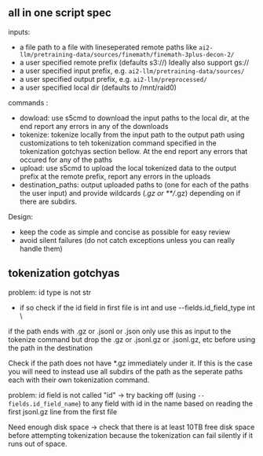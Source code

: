 ## all in one script spec

inputs:
- a file path to a file with lineseperated remote paths like `ai2-llm/pretraining-data/sources/finemath/finemath-3plus-decon-2/`
- a user specified remote prefix (defaults s3://) Ideally also support gs://
- a user specified input prefix, e.g. `ai2-llm/pretraining-data/sources/`
- a user specified output prefix, e.g. `ai2-llm/preprocessed/`
- a user specified local dir (defaults to /mnt/raid0)

commands :
- dowload: use s5cmd to download the input paths to the local dir, at the end report any errors in any of the downloads
- tokenize: tokenize locally from the input path to the output path using customizations to teh tokenization command specified in the tokenization gotchyas section bellow. At the end report any errors that occured for any of the paths
- upload: use s5cmd to upload the local tokenized data to the output prefix at the remote prefix,  report any errors in the uploads
- destination_paths: output uploaded paths to (one for each of the paths the user input) and provide wildcards (*.gz or **/*.gz) depending on if there are subdirs.

Design:
- keep the code as simple and concise as possible for easy review
- avoid silent failures (do not catch exceptions unless you can really handle them)



## tokenization gotchyas

problem: id type is not str
- if so check if the id field in first file is int and use 
        --fields.id_field_type int \

if the path ends with .gz or .jsonl or .json only use this as input to the tokenize command but drop the .gz or .jsonl.gz or .jsonl.gz, etc before using the path in the destination

Check if the path does not have *.gz immediately under it. If this is the case you will need to instead use all subdirs of the path as the seperate paths each with their own tokenization command.

problem: id field is not called "id" -> try backing off (using `--fields.id_field_name`) to any field with id in the name based on reading the first jsonl.gz line from the first file

Need enough disk space -> check that there is at least 10TB free disk space before attempting tokenization because the tokenization can fail silently if it runs out of space.

